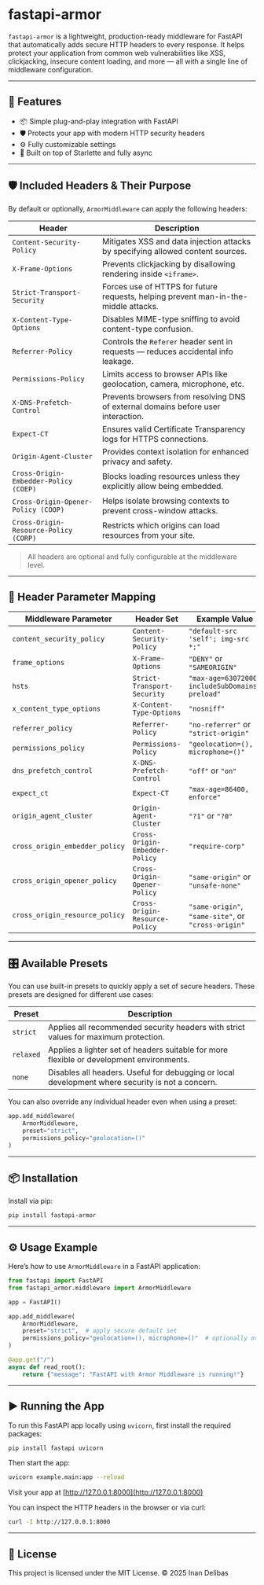 # fastapi-armor

`fastapi-armor` is a lightweight, production-ready middleware for FastAPI that automatically adds secure HTTP headers to every response. It helps protect your application from common web vulnerabilities like XSS, clickjacking, insecure content loading, and more — all with a single line of middleware configuration.

---

## 🚀 Features

- 📦 Simple plug-and-play integration with FastAPI
- 🛡️ Protects your app with modern HTTP security headers
- ⚙️ Fully customizable settings
- 🧱 Built on top of Starlette and fully async

---

## 🛡️ Included Headers & Their Purpose

By default or optionally, `ArmorMiddleware` can apply the following headers:

| Header | Description |
|--------|-------------|
| `Content-Security-Policy` | Mitigates XSS and data injection attacks by specifying allowed content sources. |
| `X-Frame-Options` | Prevents clickjacking by disallowing rendering inside `<iframe>`. |
| `Strict-Transport-Security` | Forces use of HTTPS for future requests, helping prevent man-in-the-middle attacks. |
| `X-Content-Type-Options` | Disables MIME-type sniffing to avoid content-type confusion. |
| `Referrer-Policy` | Controls the `Referer` header sent in requests — reduces accidental info leakage. |
| `Permissions-Policy` | Limits access to browser APIs like geolocation, camera, microphone, etc. |
| `X-DNS-Prefetch-Control` | Prevents browsers from resolving DNS of external domains before user interaction. |
| `Expect-CT` | Ensures valid Certificate Transparency logs for HTTPS connections. |
| `Origin-Agent-Cluster` | Provides context isolation for enhanced privacy and safety. |
| `Cross-Origin-Embedder-Policy (COEP)` | Blocks loading resources unless they explicitly allow being embedded. |
| `Cross-Origin-Opener-Policy (COOP)` | Helps isolate browsing contexts to prevent cross-window attacks. |
| `Cross-Origin-Resource-Policy (CORP)` | Restricts which origins can load resources from your site. |

> All headers are optional and fully configurable at the middleware level.

---

## 🧩 Header Parameter Mapping

| Middleware Parameter | Header Set | Example Value |
|----------------------|------------|---------------|
| `content_security_policy` | `Content-Security-Policy` | `"default-src 'self'; img-src *;"` |
| `frame_options` | `X-Frame-Options` | `"DENY"` or `"SAMEORIGIN"` |
| `hsts` | `Strict-Transport-Security` | `"max-age=63072000; includeSubDomains; preload"` |
| `x_content_type_options` | `X-Content-Type-Options` | `"nosniff"` |
| `referrer_policy` | `Referrer-Policy` | `"no-referrer"` or `"strict-origin"` |
| `permissions_policy` | `Permissions-Policy` | `"geolocation=(), microphone=()"` |
| `dns_prefetch_control` | `X-DNS-Prefetch-Control` | `"off"` or `"on"` |
| `expect_ct` | `Expect-CT` | `"max-age=86400, enforce"` |
| `origin_agent_cluster` | `Origin-Agent-Cluster` | `"?1"` or `"?0"` |
| `cross_origin_embedder_policy` | `Cross-Origin-Embedder-Policy` | `"require-corp"` |
| `cross_origin_opener_policy` | `Cross-Origin-Opener-Policy` | `"same-origin"` or `"unsafe-none"` |
| `cross_origin_resource_policy` | `Cross-Origin-Resource-Policy` | `"same-origin"`, `"same-site"`, or `"cross-origin"` |

---

## 🎛️ Available Presets

You can use built-in presets to quickly apply a set of secure headers. These presets are designed for different use cases:

| Preset | Description |
|--------|-------------|
| `strict` | Applies all recommended security headers with strict values for maximum protection. |
| `relaxed` | Applies a lighter set of headers suitable for more flexible or development environments. |
| `none` | Disables all headers. Useful for debugging or local development where security is not a concern. |

You can also override any individual header even when using a preset:

```python
app.add_middleware(
    ArmorMiddleware,
    preset="strict",
    permissions_policy="geolocation=()"
)
```

---

## 📦 Installation

Install via pip:

```bash
pip install fastapi-armor
```

---

## ⚙️ Usage Example

Here’s how to use `ArmorMiddleware` in a FastAPI application:

```python
from fastapi import FastAPI
from fastapi_armor.middleware import ArmorMiddleware

app = FastAPI()

app.add_middleware(
    ArmorMiddleware,
    preset="strict",  # apply secure default set
    permissions_policy="geolocation=(), microphone=()"  # optionally override specific header
)

@app.get("/")
async def read_root():
    return {"message": "FastAPI with Armor Middleware is running!"}
```

---

## ▶️ Running the App

To run this FastAPI app locally using `uvicorn`, first install the required packages:

```bash
pip install fastapi uvicorn
```

Then start the app:

```bash
uvicorn example.main:app --reload
```

Visit your app at [http://127.0.0.1:8000](http://127.0.0.1:8000)

You can inspect the HTTP headers in the browser or via curl:

```bash
curl -I http://127.0.0.1:8000
```

---

## 📄 License

This project is licensed under the MIT License.
© 2025 Inan Delibas
